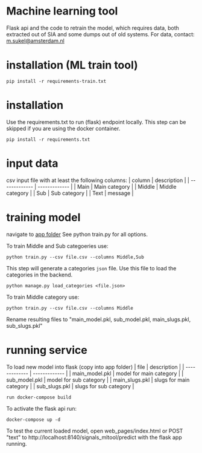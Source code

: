 # Machine learning tool

Flask api and the code to retrain the model, which requires data, both extracted out of SIA and some dumps out of old systems. For data, contact: m.sukel@amsterdam.nl

# installation (ML train tool)
```
pip install -r requirements-train.txt
```

# installation
Use the requirements.txt to run (flask) endpoint locally. This step can be skipped if you are using the docker container.
```
pip install -r requirements.txt
```

# input data

csv input file with at least the following columns:
| column  | description |
| ------------- | ------------- |
| Main  | Main category  |
| Middle  | Middle category  |
| Sub  | Sub category  |
| Text  | message  |


# training model
navigate to [app folder](https://github.com/Signalen/classification-endpoint/tree/master/app)
See python train.py for all options. 

To train Middle and Sub categoeries use:
```
python train.py --csv file.csv --columns Middle,Sub
```
This step will generate a categories `json` file. Use this file to load the categories in the backend.
```
python manage.py load_categories <file.json>
```

To train Middle category use:
```
python train.py --csv file.csv --columns Middle
```

Rename resulting files to "main_model.pkl, sub_model.pkl, main_slugs.pkl, sub_slugs.pkl"

# running service

To load new model into flask (copy into app folder)
| file  | description |
| ------------- | ------------- |
| main_model.pkl  | model for main category |
| sub_model.pkl  | model for sub category |
| main_slugs.pkl | slugs for main category |
| sub_slugs.pkl | slugs for sub category  |

```
run docker-compose build
```

To activate the flask api run:
```
docker-compose up -d
```

To test the current loaded model, open web_pages/index.html or POST "text" to http://localhost:8140/signals_mltool/predict with the flask app running.
